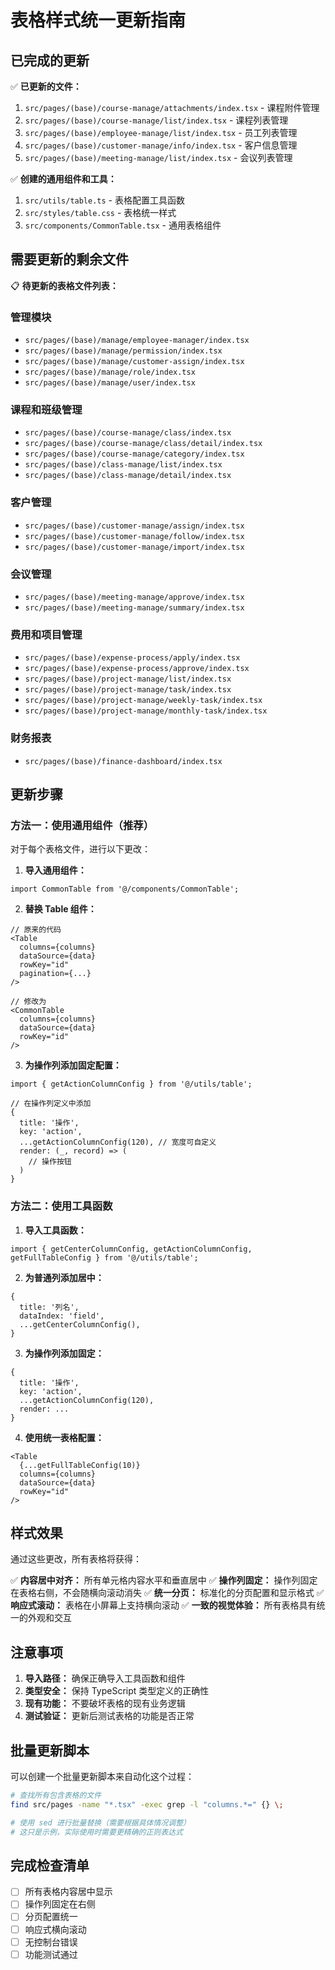 # 表格样式统一更新指南

## 已完成的更新

✅ **已更新的文件：**
1. `src/pages/(base)/course-manage/attachments/index.tsx` - 课程附件管理
2. `src/pages/(base)/course-manage/list/index.tsx` - 课程列表管理  
3. `src/pages/(base)/employee-manage/list/index.tsx` - 员工列表管理
4. `src/pages/(base)/customer-manage/info/index.tsx` - 客户信息管理
5. `src/pages/(base)/meeting-manage/list/index.tsx` - 会议列表管理

✅ **创建的通用组件和工具：**
1. `src/utils/table.ts` - 表格配置工具函数
2. `src/styles/table.css` - 表格统一样式
3. `src/components/CommonTable.tsx` - 通用表格组件

## 需要更新的剩余文件

📋 **待更新的表格文件列表：**

### 管理模块
- `src/pages/(base)/manage/employee-manager/index.tsx`
- `src/pages/(base)/manage/permission/index.tsx`
- `src/pages/(base)/manage/customer-assign/index.tsx`
- `src/pages/(base)/manage/role/index.tsx`
- `src/pages/(base)/manage/user/index.tsx`

### 课程和班级管理
- `src/pages/(base)/course-manage/class/index.tsx`
- `src/pages/(base)/course-manage/class/detail/index.tsx`
- `src/pages/(base)/course-manage/category/index.tsx`
- `src/pages/(base)/class-manage/list/index.tsx`
- `src/pages/(base)/class-manage/detail/index.tsx`

### 客户管理
- `src/pages/(base)/customer-manage/assign/index.tsx`
- `src/pages/(base)/customer-manage/follow/index.tsx`
- `src/pages/(base)/customer-manage/import/index.tsx`

### 会议管理
- `src/pages/(base)/meeting-manage/approve/index.tsx`
- `src/pages/(base)/meeting-manage/summary/index.tsx`

### 费用和项目管理
- `src/pages/(base)/expense-process/apply/index.tsx`
- `src/pages/(base)/expense-process/approve/index.tsx`
- `src/pages/(base)/project-manage/list/index.tsx`
- `src/pages/(base)/project-manage/task/index.tsx`
- `src/pages/(base)/project-manage/weekly-task/index.tsx`
- `src/pages/(base)/project-manage/monthly-task/index.tsx`

### 财务报表
- `src/pages/(base)/finance-dashboard/index.tsx`

## 更新步骤

### 方法一：使用通用组件（推荐）

对于每个表格文件，进行以下更改：

1. **导入通用组件：**
```tsx
import CommonTable from '@/components/CommonTable';
```

2. **替换 Table 组件：**
```tsx
// 原来的代码
<Table
  columns={columns}
  dataSource={data}
  rowKey="id"
  pagination={...}
/>

// 修改为
<CommonTable
  columns={columns}
  dataSource={data}
  rowKey="id"
/>
```

3. **为操作列添加固定配置：**
```tsx
import { getActionColumnConfig } from '@/utils/table';

// 在操作列定义中添加
{
  title: '操作',
  key: 'action',
  ...getActionColumnConfig(120), // 宽度可自定义
  render: (_, record) => (
    // 操作按钮
  )
}
```

### 方法二：使用工具函数

1. **导入工具函数：**
```tsx
import { getCenterColumnConfig, getActionColumnConfig, getFullTableConfig } from '@/utils/table';
```

2. **为普通列添加居中：**
```tsx
{
  title: '列名',
  dataIndex: 'field',
  ...getCenterColumnConfig(),
}
```

3. **为操作列添加固定：**
```tsx
{
  title: '操作',
  key: 'action',
  ...getActionColumnConfig(120),
  render: ...
}
```

4. **使用统一表格配置：**
```tsx
<Table
  {...getFullTableConfig(10)}
  columns={columns}
  dataSource={data}
  rowKey="id"
/>
```

## 样式效果

通过这些更改，所有表格将获得：

✅ **内容居中对齐：** 所有单元格内容水平和垂直居中
✅ **操作列固定：** 操作列固定在表格右侧，不会随横向滚动消失
✅ **统一分页：** 标准化的分页配置和显示格式
✅ **响应式滚动：** 表格在小屏幕上支持横向滚动
✅ **一致的视觉体验：** 所有表格具有统一的外观和交互

## 注意事项

1. **导入路径：** 确保正确导入工具函数和组件
2. **类型安全：** 保持 TypeScript 类型定义的正确性
3. **现有功能：** 不要破坏表格的现有业务逻辑
4. **测试验证：** 更新后测试表格的功能是否正常

## 批量更新脚本

可以创建一个批量更新脚本来自动化这个过程：

```bash
# 查找所有包含表格的文件
find src/pages -name "*.tsx" -exec grep -l "columns.*=" {} \;

# 使用 sed 进行批量替换（需要根据具体情况调整）
# 这只是示例，实际使用时需要更精确的正则表达式
```

## 完成检查清单

- [ ] 所有表格内容居中显示
- [ ] 操作列固定在右侧
- [ ] 分页配置统一
- [ ] 响应式横向滚动
- [ ] 无控制台错误
- [ ] 功能测试通过 